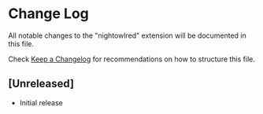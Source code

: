 # Change Log

All notable changes to the "nightowlred" extension will be documented in this file.

Check [Keep a Changelog](http://keepachangelog.com/) for recommendations on how to structure this file.

## [Unreleased]

- Initial release
